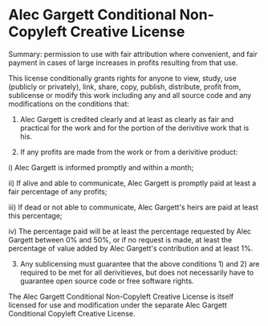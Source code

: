 # Alec Gargett Conditional Non-Copyleft Creative License

Summary: permission to use with fair attribution where convenient, and fair payment in cases of large increases in profits resulting from that use.

This license conditionally grants rights for anyone to view, study, use (publicly or privately), link, share, copy, publish, distribute, profit from, sublicense or modify this work including any and all source code and any modifications on the conditions that:

1) Alec Gargett is credited clearly and at least as clearly as fair and practical for the work and for the portion of the derivitive work that is his.

2) If any profits are made from the work or from a derivitive product:

i) Alec Gargett is informed promptly and within a month;

ii) If alive and able to communicate, Alec Gargett is promptly paid at least a fair percentage of any profits;

iii) If dead or not able to communicate, Alec Gargett's heirs are paid at least this percentage;

iv) The percentage paid will be at least the percentage requested by Alec Gargett between 0% and 50%, or if no request is made, at least the percentage of value added by Alec Gargett's contribution and at least 1%.

3) Any sublicensing must guarantee that the above conditions 1) and 2) are required to be met for all derivitieves, but does not necessarily have to guarantee open source code or free software rights.

The Alec Gargett Conditional Non-Copyleft Creative License is itself licensed for use and modification under the separate Alec Gargett Conditional Copyleft Creative License.